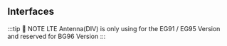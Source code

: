 ## Interfaces

<rk-img
  src="/assets/images/datasheet/rak7243c/rak7243c-interfaces.png"
  width="100%"
  figure-number="3"
  caption="RAK7243C Interfaces"
/>

:::tip 📝 NOTE
LTE Antenna(DIV) is only using for the EG91 / EG95 Version and reserved for BG96 Version
:::
